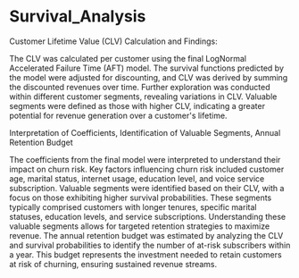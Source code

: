 # Survival_Analysis
Customer Lifetime Value (CLV) Calculation and Findings:

The CLV was calculated per customer using the final LogNormal Accelerated Failure Time (AFT) model. The survival functions predicted by the model were adjusted for discounting, and CLV was derived by summing the discounted revenues over time. Further exploration was conducted within different customer segments, revealing variations in CLV. Valuable segments were defined as those with higher CLV, indicating a greater potential for revenue generation over a customer's lifetime.

Interpretation of Coefficients, Identification of Valuable Segments, Annual Retention Budget

The coefficients from the final model were interpreted to understand their impact on churn risk. Key factors influencing churn risk included customer age, marital status, internet usage, education level, and voice service subscription.
Valuable segments were identified based on their CLV, with a focus on those exhibiting higher survival probabilities. These segments typically comprised customers with longer tenures, specific marital statuses, education levels, and service subscriptions. Understanding these valuable segments allows for targeted retention strategies to maximize revenue.
The annual retention budget was estimated by analyzing the CLV and survival probabilities to identify the number of at-risk subscribers within a year. This budget represents the investment needed to retain customers at risk of churning, ensuring sustained revenue streams.

